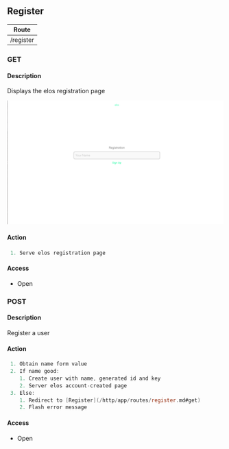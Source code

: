Register
--------

| Route     |
| --------- |
| /register |

### GET

#### Description
Displays the elos registration page

![Image of Registration](/http/app/img/registration.png)

#### Action
``` c
 1. Serve elos registration page
```

#### Access
 * Open

### POST

#### Description
Register a user

#### Action
``` c
 1. Obtain name form value
 2. If name good:
    1. Create user with name, generated id and key
    2. Server elos account-created page
 3. Else:
    1. Redirect to [Register](/http/app/routes/register.md#get)
    2. Flash error message
```

#### Access
 * Open
